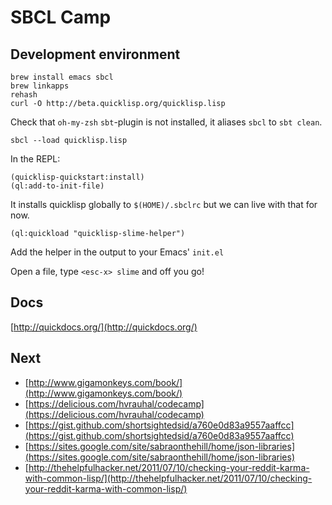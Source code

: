 # SBCL Camp

## Development environment

    brew install emacs sbcl
    brew linkapps
    rehash
    curl -O http://beta.quicklisp.org/quicklisp.lisp

Check that `oh-my-zsh` `sbt`-plugin is not installed, it aliases `sbcl` to `sbt clean`.

    sbcl --load quicklisp.lisp

In the REPL:

    (quicklisp-quickstart:install)
    (ql:add-to-init-file)

It installs quicklisp globally to `$(HOME)/.sbclrc` but we can live with that for now.

    (ql:quickload "quicklisp-slime-helper")

Add the helper in the output to your Emacs' `init.el`

Open a file, type `<esc-x> slime` and off you go!

## Docs

[http://quickdocs.org/](http://quickdocs.org/)

## Next

* [http://www.gigamonkeys.com/book/](http://www.gigamonkeys.com/book/)
* [https://delicious.com/hvrauhal/codecamp](https://delicious.com/hvrauhal/codecamp)
* [https://gist.github.com/shortsightedsid/a760e0d83a9557aaffcc](https://gist.github.com/shortsightedsid/a760e0d83a9557aaffcc)
* [https://sites.google.com/site/sabraonthehill/home/json-libraries](https://sites.google.com/site/sabraonthehill/home/json-libraries)
* [http://thehelpfulhacker.net/2011/07/10/checking-your-reddit-karma-with-common-lisp/](http://thehelpfulhacker.net/2011/07/10/checking-your-reddit-karma-with-common-lisp/)
